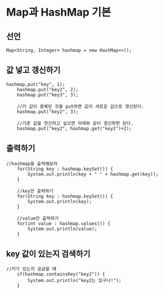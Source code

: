# Map과 HashMap 기본
## 선언
    Map<String, Integer> hashmap = new HashMap<>();

## 값 넣고 갱신하기
    hashmap.put("key", 1);
		hashmap.put("key2", 2);
		hashmap.put("key3", 3);
		
		//키 값이 중복된 것을 put하면 값이 새로운 값으로 갱신된다.
		hashmap.put("key2", 3);
		
		//기존 값을 연산하고 싶으면 아래와 같이 갱신하면 된다.
		hashmap.put("key2", hashmap.get("key2")+2);

## 출력하기
    //hashmap을 출력해보자
		for(String key : hashmap.keySet()) {
			System.out.println(key + " " + hashmap.get(key));
		}
		
		//key만 출력하기
		for(String key : hashmap.keySet()) {
			System.out.println(key);
		}
		
		//value만 출력하기
		for(int value : hashmap.values()) {
			System.out.println(value);
		}

## key 값이 있는지 검색하기
    //키가 있는지 궁금할 때
		if(hashmap.containsKey("key2")) {
			System.out.println("key2는 있구나!");
		}
